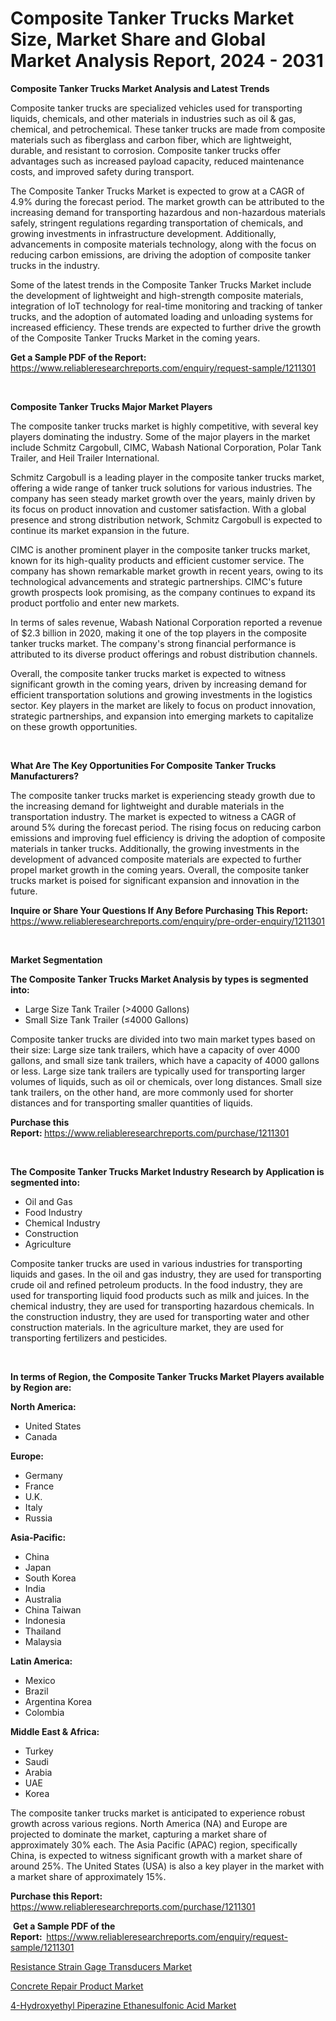 <p><h1>Composite Tanker Trucks Market Size, Market Share and Global Market Analysis Report, 2024 - 2031</h1></p><p><strong>Composite Tanker Trucks Market Analysis and Latest Trends</strong></p>
<p><p>Composite tanker trucks are specialized vehicles used for transporting liquids, chemicals, and other materials in industries such as oil & gas, chemical, and petrochemical. These tanker trucks are made from composite materials such as fiberglass and carbon fiber, which are lightweight, durable, and resistant to corrosion. Composite tanker trucks offer advantages such as increased payload capacity, reduced maintenance costs, and improved safety during transport.</p><p>The Composite Tanker Trucks Market is expected to grow at a CAGR of 4.9% during the forecast period. The market growth can be attributed to the increasing demand for transporting hazardous and non-hazardous materials safely, stringent regulations regarding transportation of chemicals, and growing investments in infrastructure development. Additionally, advancements in composite materials technology, along with the focus on reducing carbon emissions, are driving the adoption of composite tanker trucks in the industry.</p><p>Some of the latest trends in the Composite Tanker Trucks Market include the development of lightweight and high-strength composite materials, integration of IoT technology for real-time monitoring and tracking of tanker trucks, and the adoption of automated loading and unloading systems for increased efficiency. These trends are expected to further drive the growth of the Composite Tanker Trucks Market in the coming years.</p></p>
<p><strong>Get a Sample PDF of the Report:&nbsp;</strong> <a href="https://www.reliableresearchreports.com/enquiry/request-sample/1211301">https://www.reliableresearchreports.com/enquiry/request-sample/1211301</a></p>
<p>&nbsp;</p>
<p><strong>Composite Tanker Trucks Major Market Players</strong></p>
<p><p>The composite tanker trucks market is highly competitive, with several key players dominating the industry. Some of the major players in the market include Schmitz Cargobull, CIMC, Wabash National Corporation, Polar Tank Trailer, and Heil Trailer International.</p><p>Schmitz Cargobull is a leading player in the composite tanker trucks market, offering a wide range of tanker truck solutions for various industries. The company has seen steady market growth over the years, mainly driven by its focus on product innovation and customer satisfaction. With a global presence and strong distribution network, Schmitz Cargobull is expected to continue its market expansion in the future.</p><p>CIMC is another prominent player in the composite tanker trucks market, known for its high-quality products and efficient customer service. The company has shown remarkable market growth in recent years, owing to its technological advancements and strategic partnerships. CIMC's future growth prospects look promising, as the company continues to expand its product portfolio and enter new markets.</p><p>In terms of sales revenue, Wabash National Corporation reported a revenue of $2.3 billion in 2020, making it one of the top players in the composite tanker trucks market. The company's strong financial performance is attributed to its diverse product offerings and robust distribution channels.</p><p>Overall, the composite tanker trucks market is expected to witness significant growth in the coming years, driven by increasing demand for efficient transportation solutions and growing investments in the logistics sector. Key players in the market are likely to focus on product innovation, strategic partnerships, and expansion into emerging markets to capitalize on these growth opportunities.</p></p>
<p>&nbsp;</p>
<p><strong>What Are The Key Opportunities For Composite Tanker Trucks Manufacturers?</strong></p>
<p><p>The composite tanker trucks market is experiencing steady growth due to the increasing demand for lightweight and durable materials in the transportation industry. The market is expected to witness a CAGR of around 5% during the forecast period. The rising focus on reducing carbon emissions and improving fuel efficiency is driving the adoption of composite materials in tanker trucks. Additionally, the growing investments in the development of advanced composite materials are expected to further propel market growth in the coming years. Overall, the composite tanker trucks market is poised for significant expansion and innovation in the future.</p></p>
<p><strong>Inquire or Share Your Questions If Any Before Purchasing This Report:</strong> <a href="https://www.reliableresearchreports.com/enquiry/pre-order-enquiry/1211301">https://www.reliableresearchreports.com/enquiry/pre-order-enquiry/1211301</a></p>
<p>&nbsp;</p>
<p><strong>Market Segmentation</strong></p>
<p><strong>The Composite Tanker Trucks Market Analysis by types is segmented into:</strong></p>
<p><ul><li>Large Size Tank Trailer (>4000 Gallons)</li><li>Small Size Tank Trailer (≤4000 Gallons)</li></ul></p>
<p><p>Composite tanker trucks are divided into two main market types based on their size: Large size tank trailers, which have a capacity of over 4000 gallons, and small size tank trailers, which have a capacity of 4000 gallons or less. Large size tank trailers are typically used for transporting larger volumes of liquids, such as oil or chemicals, over long distances. Small size tank trailers, on the other hand, are more commonly used for shorter distances and for transporting smaller quantities of liquids.</p></p>
<p><strong>Purchase this Report:&nbsp;</strong><a href="https://www.reliableresearchreports.com/purchase/1211301">https://www.reliableresearchreports.com/purchase/1211301</a></p>
<p>&nbsp;</p>
<p><strong>The Composite Tanker Trucks Market Industry Research by Application is segmented into:</strong></p>
<p><ul><li>Oil and Gas</li><li>Food Industry</li><li>Chemical Industry</li><li>Construction</li><li>Agriculture</li></ul></p>
<p><p>Composite tanker trucks are used in various industries for transporting liquids and gases. In the oil and gas industry, they are used for transporting crude oil and refined petroleum products. In the food industry, they are used for transporting liquid food products such as milk and juices. In the chemical industry, they are used for transporting hazardous chemicals. In the construction industry, they are used for transporting water and other construction materials. In the agriculture market, they are used for transporting fertilizers and pesticides.</p></p>
<p>&nbsp;</p>
<p><strong>In terms of Region, the Composite Tanker Trucks Market Players available by Region are:</strong></p>
<p>
    <p> <strong> North America: </strong>
        <ul>
            <li>United States</li>
            <li>Canada</li>
        </ul>
        </p> 
    <p> <strong> Europe: </strong>
        <ul>
            <li>Germany</li>
            <li>France</li>
            <li>U.K.</li>
            <li>Italy</li>
            <li>Russia</li>
        </ul>
        </p> 
    <p> <strong> Asia-Pacific: </strong>
        <ul>
            <li>China</li>
            <li>Japan</li>
            <li>South Korea</li>
            <li>India</li>
            <li>Australia</li>
            <li>China Taiwan</li>
            <li>Indonesia</li>
            <li>Thailand</li>
            <li>Malaysia</li>
        </ul>
        </p> 
    <p> <strong> Latin America: </strong>
        <ul>
            <li>Mexico</li>
            <li>Brazil</li>
            <li>Argentina Korea</li>
            <li>Colombia</li>
        </ul>
        </p> 
    <p> <strong> Middle East & Africa: </strong>
        <ul>
            <li>Turkey</li>
            <li>Saudi</li>
            <li>Arabia</li>
            <li>UAE</li>
            <li>Korea</li>
        </ul>
    </p>
    </p>
<p><p>The composite tanker trucks market is anticipated to experience robust growth across various regions. North America (NA) and Europe are projected to dominate the market, capturing a market share of approximately 30% each. The Asia Pacific (APAC) region, specifically China, is expected to witness significant growth with a market share of around 25%. The United States (USA) is also a key player in the market with a market share of approximately 15%.</p></p>
<p><strong>Purchase this Report: </strong><a href="https://www.reliableresearchreports.com/purchase/1211301">https://www.reliableresearchreports.com/purchase/1211301</a></p>
<p>&nbsp;<strong>Get a Sample PDF of the Report:&nbsp;&nbsp;</strong><a href="https://www.reliableresearchreports.com/enquiry/request-sample/1211301">https://www.reliableresearchreports.com/enquiry/request-sample/1211301</a></p>
<p><strong></strong></p>
<p><p><a href="https://issuu.com/reportprime-2/docs/resistance-strain-gage-transducers-market-size-203">Resistance Strain Gage Transducers Market</a></p><p><a href="https://github.com/changoleonlaverguenzanoexiste/Market-Research-Report-List-2/blob/main/concrete-repair-product-market.md">Concrete Repair Product Market</a></p><p><a href="https://issuu.com/reportprime-2/docs/4-hydroxyethyl-piperazine-ethanesulfonic-acid-mark">4-Hydroxyethyl Piperazine Ethanesulfonic Acid Market</a></p></p>